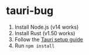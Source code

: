 # tauri-bug

1. Install Node.js (v14 works)
2. Install Rust (v1.50 works)
3. Follow the [Tauri setup guide](https://tauri.studio/en/docs/getting-started/intro)
4. Run `npm install`

